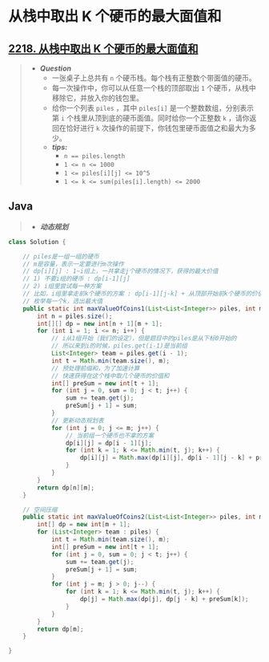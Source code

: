 # 从栈中取出 K 个硬币的最大面值和

## [2218. 从栈中取出 K 个硬币的最大面值和](https://leetcode.cn/problems/maximum-value-of-k-coins-from-piles/)

> - ***Question***
>   - 一张桌子上总共有 `n` 个硬币栈。每个栈有正整数个带面值的硬币。
>   - 每一次操作中，你可以从任意一个栈的顶部取出 `1` 个硬币，从栈中移除它，并放入你的钱包里。
>   - 给你一个列表 `piles` ，其中 `piles[i]` 是一个整数数组，分别表示第 `i` 个栈里从顶到底的硬币面值。同时给你一个正整数 `k` ，请你返回在恰好进行 `k` 次操作的前提下，你钱包里硬币面值之和最大为多少。
>   - ***tips:***
>     - `n == piles.length`
>     - `1 <= n <= 1000`
>     - `1 <= piles[i][j] <= 10^5`
>     - `1 <= k <= sum(piles[i].length) <= 2000`

## Java

> - ***动态规划***

```java
class Solution {

    // piles是一组一组的硬币
    // m是容量，表示一定要进行m次操作
    // dp[i][j] : 1~i组上，一共拿走j个硬币的情况下，获得的最大价值
    // 1) 不要i组的硬币 : dp[i-1][j]
    // 2) i组里尝试每一种方案
    // 比如，i组里拿走前k个硬币的方案 : dp[i-1][j-k] + 从顶部开始前k个硬币的价值和
    // 枚举每一个k，选出最大值
    public static int maxValueOfCoins1(List<List<Integer>> piles, int m) {
        int n = piles.size();
        int[][] dp = new int[n + 1][m + 1];
        for (int i = 1; i <= n; i++) {
            // i从1组开始（我们的设定），但是题目中的piles是从下标0开始的
            // 所以来到i的时候，piles.get(i-1)是当前组
            List<Integer> team = piles.get(i - 1);
            int t = Math.min(team.size(), m);
            // 预处理前缀和，为了加速计算
            // 快速获得在这个栈中取几个硬币的价值和
            int[] preSum = new int[t + 1];
            for (int j = 0, sum = 0; j < t; j++) {
                sum += team.get(j);
                preSum[j + 1] = sum;
            }
            // 更新动态规划表
            for (int j = 0; j <= m; j++) {
                // 当前组一个硬币也不拿的方案
                dp[i][j] = dp[i - 1][j];
                for (int k = 1; k <= Math.min(t, j); k++) {
                    dp[i][j] = Math.max(dp[i][j], dp[i - 1][j - k] + preSum[k]);
                }
            }
        }
        return dp[n][m];
    }

    // 空间压缩
    public static int maxValueOfCoins2(List<List<Integer>> piles, int m) {
        int[] dp = new int[m + 1];
        for (List<Integer> team : piles) {
            int t = Math.min(team.size(), m);
            int[] preSum = new int[t + 1];
            for (int j = 0, sum = 0; j < t; j++) {
                sum += team.get(j);
                preSum[j + 1] = sum;
            }
            for (int j = m; j > 0; j--) {
                for (int k = 1; k <= Math.min(t, j); k++) {
                    dp[j] = Math.max(dp[j], dp[j - k] + preSum[k]);
                }
            }
        }
        return dp[m];
    }

}
```

